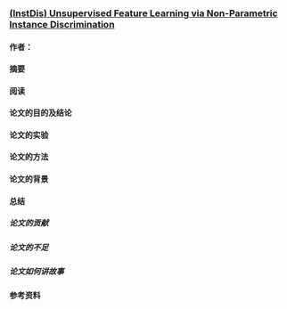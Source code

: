 ### [(InstDis) Unsupervised Feature Learning via Non-Parametric Instance Discrimination](https://openaccess.thecvf.com/content_cvpr_2018/CameraReady/0801.pdf)

#### 作者：

#### 摘要



#### 阅读



#### 论文的目的及结论



#### 论文的实验



#### 论文的方法



#### 论文的背景



#### 总结

##### 论文的贡献

##### 论文的不足

##### 论文如何讲故事

#### 参考资料

